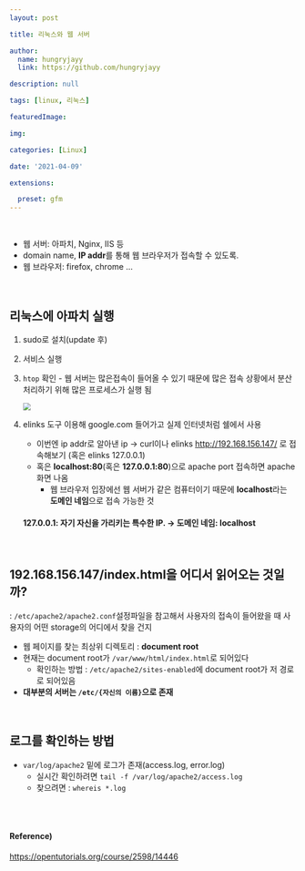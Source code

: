 ```yaml
---
layout: post

title: 리눅스와 웹 서버

author: 
  name: hungryjayy
  link: https://github.com/hungryjayy

description: null

tags: [linux, 리눅스]

featuredImage: 

img: 

categories: [Linux]

date: '2021-04-09'

extensions:

  preset: gfm
---
```


<br>

* 웹 서버: 아파치, Nginx, IIS 등
* domain name, **IP addr**를 통해 웹 브라우저가 접속할 수 있도록.
* 웹 브라우저: firefox, chrome ...

<br>

## 리눅스에 아파치 실행

1. sudo로 설치(update 후)

2. 서비스 실행

3. `htop` 확인 - 웹 서버는 많은접속이 들어올 수 있기 때문에 많은 접속 상황에서 분산 처리하기 위해 많은 프로세스가 실행 됨

   <img src="https://hungryjayy.github.io/assets/img/Linux/htop.png" style="zoom:80%;" /> 

   

4. elinks 도구 이용해 google.com 들어가고 실제 인터넷처럼 쉘에서 사용 

   * 이번엔 ip addr로 알아낸 ip -> curl이나 elinks http://192.168.156.147/ 로 접속해보기 (혹은 elinks 127.0.0.1)
   * 혹은 **localhost:80**(혹은 **127.0.0.1:80**)으로 apache port 접속하면 apache 화면 나옴
     * 웹 브라우저 입장에선 웹 서버가 같은 컴퓨터이기 때문에 **localhost**라는 **도메인 네임**으로 접속 가능한 것

   #### 127.0.0.1: 자기 자신을 가리키는 특수한 IP. -> 도메인 네임: localhost

<br>

## 192.168.156.147/index.html을 어디서 읽어오는 것일까?

: `/etc/apache2/apache2.conf`설정파일을 참고해서 사용자의 접속이 들어왔을 때 사용자의 어떤 storage의 어디에서 찾을 건지

* 웹 페이지를 찾는 최상위 디렉토리 : **document root**
* 현재는 document root가  `/var/www/html/index.html`로 되어있다
  * 확인하는 방법 : `/etc/apache2/sites-enabled`에 document root가 저 경로로 되어있음
* **대부분의 서버는 `/etc/{자신의 이름}`으로 존재**

<br>

## 로그를 확인하는 방법

* `var/log/apache2` 밑에 로그가 존재(access.log, error.log)
  * 실시간 확인하려면 `tail -f /var/log/apache2/access.log`
  * 찾으려면 : `whereis *.log`

<br><br>

#### Reference)

https://opentutorials.org/course/2598/14446